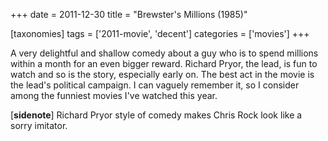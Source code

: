 +++
date = 2011-12-30
title = "Brewster's Millions (1985)"

[taxonomies]
tags = ['2011-movie', 'decent']
categories = ['movies']
+++

A very delightful and shallow comedy about a guy who is to spend
millions within a month for an even bigger reward. Richard Pryor, the
lead, is fun to watch and so is the story, especially early on. The best
act in the movie is the lead\'s political campaign. I can vaguely
remember it, so I consider among the funniest movies I\'ve watched this
year.

\[**sidenote**\] Richard Pryor style of comedy makes Chris Rock look
like a sorry imitator.

